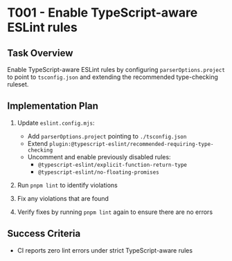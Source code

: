 # T001 - Enable TypeScript-aware ESLint rules

## Task Overview

Enable TypeScript-aware ESLint rules by configuring `parserOptions.project` to point to `tsconfig.json` and extending the recommended type-checking ruleset.

## Implementation Plan

1. Update `eslint.config.mjs`:

   - Add `parserOptions.project` pointing to `./tsconfig.json`
   - Extend `plugin:@typescript-eslint/recommended-requiring-type-checking`
   - Uncomment and enable previously disabled rules:
     - `@typescript-eslint/explicit-function-return-type`
     - `@typescript-eslint/no-floating-promises`

2. Run `pnpm lint` to identify violations
3. Fix any violations that are found
4. Verify fixes by running `pnpm lint` again to ensure there are no errors

## Success Criteria

- CI reports zero lint errors under strict TypeScript-aware rules
